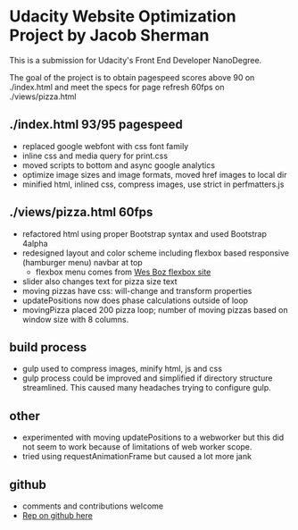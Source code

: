 # Udacity Website Optimization Project by Jacob Sherman
This is a submission for Udacity's Front End Developer NanoDegree.

The goal of the project is to obtain pagespeed scores above 90 on ./index.html
and meet the specs for page refresh 60fps on ./views/pizza.html

## ./index.html 93/95 pagespeed
-   replaced google webfont with css font family
-   inline css and media query for print.css
-   moved scripts to bottom and async google analytics
-   optimize image sizes and image formats, moved href images to local dir
-   minified html, inlined css, compress images, use strict in perfmatters.js

##  ./views/pizza.html 60fps
- refactored html using proper Bootstrap syntax and used Bootstrap 4alpha
- redesigned layout and color scheme including flexbox based responsive (hamburger menu) navbar at top
    +   flexbox menu comes from [Wes Boz flexbox site](http://www.flexbox.io)
- slider also changes text for pizza size text
- moving pizzas have css: will-change and transform properties
- updatePositions now does phase calculations outside of loop
- movingPizza placed 200 pizza loop; number of moving pizzas based on window size with 8 columns.

## build process
-   gulp used to compress images, minify html, js and css
-   gulp process could be improved and simplified if directory structure streamlined.  This caused many headaches trying to configure gulp.

## other
-   experimented with moving updatePositions to a webworker but this did not seem to work because of limitations of web worker scope.
-   tried using requestAnimationFrame but caused a lot more jank

## github
- comments and contributions welcome
- [Rep on github here](https://github.com/NYCJacob/Udacity-weboptimize-project)